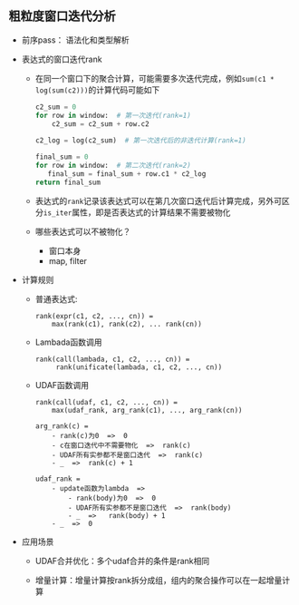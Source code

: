 ## 粗粒度窗口迭代分析

- 前序pass：	语法化和类型解析
      
- 表达式的窗口迭代rank
   - 在同一个窗口下的聚合计算，可能需要多次迭代完成，例如`sum(c1 * log(sum(c2)))`的计算代码可能如下
      ```python
      c2_sum = 0
      for row in window:  # 第一次迭代(rank=1)
          c2_sum = c2_sum + row.c2
    
      c2_log = log(c2_sum)  # 第一次迭代后的非迭代计算(rank=1)

      final_sum = 0
      for row in window:  # 第二次迭代(rank=2)
         final_sum = final_sum + row.c1 * c2_log
      return final_sum
      ```
      
   - 表达式的`rank`记录该表达式可以在第几次窗口迭代后计算完成，另外可区分`is_iter`属性，即是否表达式的计算结果不需要被物化
   
   - 哪些表达式可以不被物化？
       - 窗口本身
       - map, filter

- 计算规则
   - 普通表达式:
       
       ```
       rank(expr(c1, c2, ..., cn)) = 
           max(rank(c1), rank(c2), ... rank(cn))
       ```
   
   - Lambada函数调用
       ```
       rank(call(lambada, c1, c2, ..., cn)) =
            rank(unificate(lambada, c1, c2, ..., cn))
       ```
   
   - UDAF函数调用
       ```
       rank(call(udaf, c1, c2, ..., cn)) =
           max(udaf_rank, arg_rank(c1), ..., arg_rank(cn))
           
       arg_rank(c) =
           - rank(c)为0  =>  0
           - c在窗口迭代中不需要物化  =>  rank(c)
           - UDAF所有实参都不是窗口迭代  =>  rank(c)
           - _  =>  rank(c) + 1
           
       udaf_rank = 
           - update函数为lambda  =>
               - rank(body)为0  =>  0
               - UDAF所有实参都不是窗口迭代  =>  rank(body)
               - _  =>   rank(body) + 1
           - _  =>  0
       ```

- 应用场景

    - UDAF合并优化：多个udaf合并的条件是rank相同
    
    - 增量计算：增量计算按rank拆分成组，组内的聚合操作可以在一起增量计算